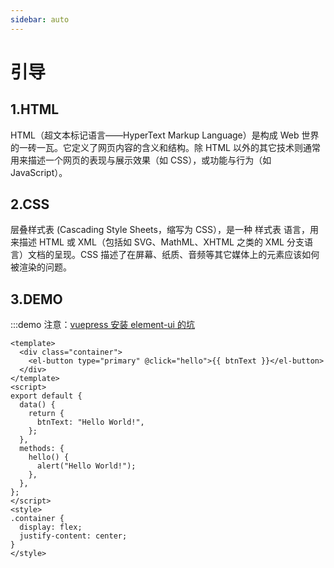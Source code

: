 ```yaml
---
sidebar: auto
---
```


# 引导

## 1.HTML

HTML（超文本标记语言——HyperText Markup Language）是构成 Web 世界的一砖一瓦。它定义了网页内容的含义和结构。除 HTML 以外的其它技术则通常用来描述一个网页的表现与展示效果（如 CSS），或功能与行为（如 JavaScript）。

## 2.CSS

层叠样式表 (Cascading Style Sheets，缩写为 CSS），是一种 样式表 语言，用来描述 HTML 或 XML（包括如 SVG、MathML、XHTML 之类的 XML 分支语言）文档的呈现。CSS 描述了在屏幕、纸质、音频等其它媒体上的元素应该如何被渲染的问题。

## 3.DEMO

:::demo 注意：[vuepress 安装 element-ui 的坑](https://blog.csdn.net/qq_32855007/article/details/108726430)
```vue
<template>
  <div class="container">
    <el-button type="primary" @click="hello">{{ btnText }}</el-button>
  </div>
</template>
<script>
export default {
  data() {
    return {
      btnText: "Hello World!",
    };
  },
  methods: {
    hello() {
      alert("Hello World!");
    },
  },
};
</script>
<style>
.container {
  display: flex;
  justify-content: center;
}
</style>
```
